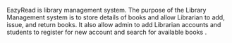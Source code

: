 EazyRead is library management system. The purpose of the Library Management system is to store details of books and allow Librarian to add, issue, and return books. It also allow admin to add Librarian accounts and students to register for new account and search for available books . 
